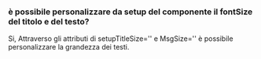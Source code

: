 ### **è possibile personalizzare da setup del componente il fontSize del titolo e del testo?**

Si, Attraverso gli attributi di setupTitleSize='' e MsgSize='' è possibile personalizzare la grandezza dei testi.




